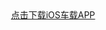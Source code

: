 <!DOCTYPE html>
<html lang="zh-CN">
    <head>
        <meta charset="utf-8"/>
        <title>多听 · V电台手机客户端下载页面</title>
</head>
<body>
	<img >
	<span><a href="itms-services://?action=download-manifest&url=https://www.joowill.com/app/chezai.plist">点击下载iOS车载APP</a></span>
</body>
</html>
